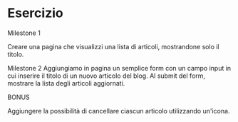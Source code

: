 Esercizio
===
Milestone 1


Creare una pagina che visualizzi una lista di articoli, mostrandone solo il titolo.

Milestone 2
Aggiungiamo in pagina un semplice form con un campo input in cui inserire il titolo di un nuovo articolo del blog. Al submit del form, mostrare la lista degli articoli aggiornati.

BONUS

Aggiungere la possibilità di cancellare ciascun articolo utilizzando un'icona.
